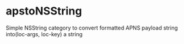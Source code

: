 apstoNSString
=============

Simple NSString category to convert formatted APNS payload string into(loc-args, loc-key) a string